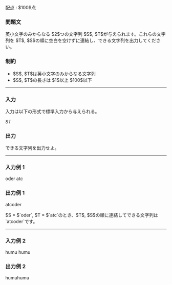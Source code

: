 
<div>

<span>

<span>

<p>
配点 : $100$点
</p>

<div>

<section>

### **問題文**

<p>
英小文字のみからなる $2$つの文字列 $S$, $T$が与えられます。これらの文字列を $T$, $S$の順に空白を空けずに連結し、できる文字列を出力してください。
</p>

</section>

</div>

<div>

<section>

### **制約**

<ul>

<li>
$S$, $T$は英小文字のみからなる文字列
</li>

<li>
$S$, $T$の長さは $1$以上 $100$以下
</li>

</ul>

</section>

</div>

---

<div>

<div>

<section>

### **入力**

<p>
入力は以下の形式で標準入力から与えられる。
</p>

<div>

$S$$T$
</div>

</section>

</div>

<div>

<section>

### **出力**

<p>
できる文字列を出力せよ。
</p>

</section>

</div>

</div>

---

<div>

<section>

### **入力例 1**

<div>

oder atc

</div>

</section>

</div>

<div>

<section>

### **出力例 1**

<div>

atcoder

</div>

<p>
$S = $`oder`, $T = $`atc`のとき、$T$, $S$の順に連結してできる文字列は `atcoder`です。
</p>

</section>

</div>

---

<div>

<section>

### **入力例 2**

<div>

humu humu

</div>

</section>

</div>

<div>

<section>

### **出力例 2**

<div>

humuhumu

</div>

</section>

</div>

</span>

</span>

</div>
